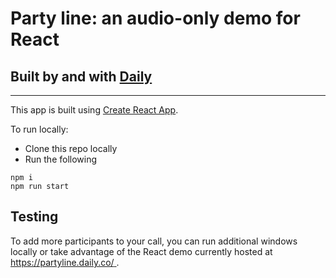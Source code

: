 # Party line: an audio-only demo for React

## Built by and with [Daily](https://docs.daily.co/reference#using-the-react-native-daily-js-library)

---

This app is built using [Create React App](https://github.com/facebook/create-react-app).

To run locally:

- Clone this repo locally
- Run the following

```
npm i
npm run start
```

## Testing

To add more participants to your call, you can run additional windows locally or take advantage of the React demo currently hosted at [https://partyline.daily.co/ ](https://partyline.daily.co/).
